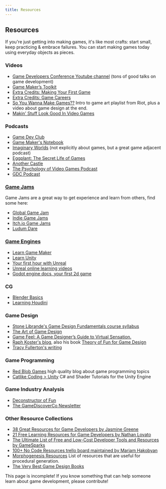 ```yaml
---
title: Resources
---
```


## Resources
If you're just getting into making games, it's like most crafts: start small, keep practicing & embrace failures. You can start making games today using everyday objects as pieces.

### Videos
- [Game Developers Conference Youtube channel](https://www.youtube.com/channel/UC0JB7TSe49lg56u6qH8y_MQ) (tons of good talks on game development)
- [Game Maker’s Toolkit](https://www.youtube.com/user/McBacon1337/)
- [Extra Credits: Making Your First Game](https://www.youtube.com/playlist?list=PLhyKYa0YJ_5C6QC36h5eApOyXtx98ehGi)
- [Extra Credits: Game Careers](https://www.youtube.com/playlist?list=PLhyKYa0YJ_5DuIIh7p9FOaR6f-WTTzz_A)
- [So You Wanna Make Games??](https://www.youtube.com/playlist?list=PL42m9XiTqPHJdJuVXO6Vf5ta5D07peiVx)  Intro to game art playlist from Riot, plus a video about game design at the end.
- [Makin' Stuff Look Good In Video Games](https://www.youtube.com/c/DanMoranGameDev/)

### Podcasts
- [Game Dev Club](http://www.devgameclub.com/)
- [Game Maker's Notebook](https://www.interactive.org/Interviews/the_game_makers_notebook.asp)
- [Imaginary Worlds](https://www.imaginaryworldspodcast.org/) (not explicitly about games, but a great game adjacent podcast)
- [Eggplant: The Secret Life of Games](https://podcasts.apple.com/us/podcast/eggplant-the-secret-lives-of-games/id1435365252)
- [Another Castle](https://podcasts.apple.com/podcast/id331058909)
- [The Psychology of Video Games Podcast](https://www.psychologyofgames.com/podcast/)
- [GDC Podcast](https://podcasts.apple.com/us/podcast/gdc-podcast/id1476405424)

### [Game Jams](https://en.wikipedia.org/wiki/Game_jam)
Game Jams are a great way to get experience and learn from others, find some here:
- [Global Game Jam](https://globalgamejam.org/)
- [Indie Game Jams](http://www.indiegamejams.com/)
- [Itch.io Game Jams](https://itch.io/jams)
- [Ludum Dare](https://ldjam.com/)

### [Game Engines](https://en.wikipedia.org/wiki/Game_engine)
- [Learn Game Maker](https://www.yoyogames.com/learn)
- [Learn Unity](https://learn.unity.com/)
- [Your first hour with Unreal](https://www.unrealengine.com/en-US/onlinelearning-courses/your-first-hour-with-unreal-engine)
- [Unreal online learning videos](https://www.unrealengine.com/en-US/onlinelearning-courses)
- [Godot engine docs, your first 2d game](https://docs.godotengine.org/en/stable/getting_started/first_2d_game/)

### CG
- [Blender Basics](https://cgcookie.com/lesson/welcome-to-the-blender-basics)
- [Learning Houdini](https://www.sidefx.com/learn/getting_started/)

### Game Design
- [Stone Librande's Game Design Fundamentals course syllabus](http://stonetronix.com/gamedesign/)
- [The Art of Game Design](https://www.schellgames.com/art-of-game-design/)
- [Game Feel: A Game Designer’s Guide to Virtual Sensation.](http://www.game-feel.com/?page_id=2)
- [Raph Koster's blog](https://www.raphkoster.com/), also his book [Theory of Fun for Game Design](https://www.amazon.com/gp/product/1449363210/ref=as_li_ss_il?ie=UTF8&camp=1789&creative=390957&creativeASIN=1449363210&linkCode=as2&tag=atheoroffunfo-20)
- [Tracy Fullerton's writing](https://www.tracyfullerton.com/writing)

### Game Programming
- [Red Blob Games](https://www.redblobgames.com/) high quality blog about game programming topics
- [Catlike Coding > Unity](https://catlikecoding.com/unity/tutorials/) C# and Shader Tutorials for the Unity Engine

### Game Industry Analysis
- [Deconstructor of Fun](https://www.deconstructoroffun.com/blog)
- [The GameDiscoverCo Newsletter](https://newsletter.gamediscover.co/)

### Other Resource Collections
- [38 Great Resources for Game Developers by Jasmine Greene](https://www.gamasutra.com/blogs/JasmineGreene/20170926/306446/38_Great_Resources_for_Game_Developers.php)
- [21 Free Learning Resources for Game Developers by Nathan Lovato](https://www.gamasutra.com/blogs/NathanLovato/20150814/251219/21_Free_Learning_Resources_for_Game_Developers.php)
- [The Ultimate List of Free and Low-Cost Developer Tools and Resources by GameSparks](https://www.gamesparks.com/the-ultimate-list-of-free-and-low-cost-developer-tools-and-resources/)
- [100+ No Code Resources trello board maintained by Mariam Hakobyan](https://trello.com/b/A4OmiAWb/100-no-code-resources)
- [Morphogenesis Resources](https://awesomeopensource.com/project/jasonwebb/morphogenesis-resources) List of resources that are useful for procedural generation. 
- [The Very Best Game Design Books](https://www.gameindustrycareerguide.com/best-video-game-design-books/)

This page is incomplete! If you know something that can help someone learn about game development, please contribute!
